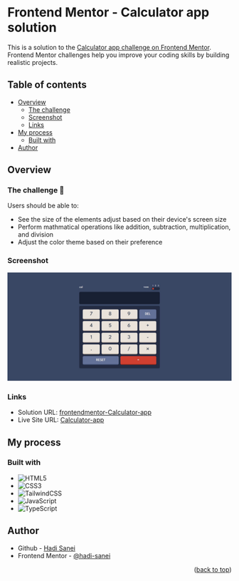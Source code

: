 <a id="Calculator-app"></a>

# Frontend Mentor - Calculator app solution

This is a solution to the [Calculator app challenge on Frontend Mentor](https://www.frontendmentor.io/challenges/calculator-app-9lteq5N29). Frontend Mentor challenges help you improve your coding skills by building realistic projects. 

## Table of contents

- [Overview](#overview)
  - [The challenge](#the-challenge)
  - [Screenshot](#screenshot)
  - [Links](#links)
- [My process](#my-process)
  - [Built with](#built-with)
- [Author](#author)

## Overview

### The challenge 🎯 <a id="the-challenge"></a>

Users should be able to:

- See the size of the elements adjust based on their device's screen size
- Perform mathmatical operations like addition, subtraction, multiplication, and division
- Adjust the color theme based on their preference

### Screenshot

![Screenshot-advice-app](./Screenshot-Calculator-app.JPG)

### Links
- Solution URL: [frontendmentor-Calculator-app](https://www.frontendmentor.io/solutions/calculator-app-bs0fMvb2R2)
- Live Site URL: [Calculator-app](https://hadi-sanei.github.io/Calculator-app)

## My process

### Built with

- ![HTML5](https://img.shields.io/badge/html5-%23E34F26.svg?style=for-the-badge&logo=html5&logoColor=white)
- ![CSS3](https://img.shields.io/badge/css3-%231572B6.svg?style=for-the-badge&logo=css3&logoColor=white)
- ![TailwindCSS](https://img.shields.io/badge/tailwindcss-%2338B2AC.svg?style=for-the-badge&logo=tailwind-css&logoColor=white)
- ![JavaScript](https://img.shields.io/badge/javascript-%23323330.svg?style=for-the-badge&logo=javascript&logoColor=%23F7DF1E)
- ![TypeScript](https://img.shields.io/badge/typescript-%23007ACC.svg?style=for-the-badge&logo=typescript&logoColor=white)

## Author

- Github - [Hadi Sanei](https://github.com/hadi-sanei)
- Frontend Mentor - [@hadi-sanei](https://www.frontendmentor.io/profile/hadi-sanei)

<p align="right">(<a href="#Calculator-app">back to top</a>)</p>